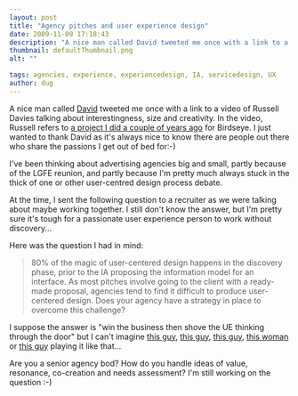 ```yaml
---
layout: post
title: "Agency pitches and user experience design"
date: 2009-11-09 17:18:43
description: "A nice man called David tweeted me once with a link to a video of Russell Davies talking about interestingness, size and creativity. In the video, Russell refers to a project I did a couple of years ago for Birdseye&#8230;."
thumbnail: defaultThumbnail.png
alt: ""

tags: agencies, experience, experiencedesign, IA, servicedesign, UX
author: dug
---
```


<p>A nice man called <a href="http://twitter.com/zeroinfluencer">David</a> tweeted me once with a link to a video of Russell Davies talking about interestingness, size and creativity. In the video, Russell refers to <a href="http://blogs.mtengine.com/peaharvest/2006/08/news_from_hull.html">a project I did a couple of years ago</a> for Birdseye. I just wanted to thank David as it's always nice to know there are people out there who share the passions I get out of bed for:-)</p>

<p>I've been thinking about advertising agencies big and small, partly because of the <span class="caps">LGFE </span>reunion, and partly because I'm pretty much always stuck in the thick of one or other user-centred design process debate.</p>

<p>At the time, I sent the following question to a recruiter as we were talking about maybe working together. I still don't know the answer, but I'm pretty sure it's tough for a passionate user experience person to work without discovery... </p>

<p>Here was the question I had in mind:</p>

<blockquote><p>80% of the magic of user-centered design happens in the discovery phase, prior to the IA proposing the information model for an interface. As most pitches involve going to the client with a ready-made proposal, agencies tend to find it difficult to produce user-centered design. Does your agency have a strategy in place to overcome this challenge?</p></blockquote>

<p>I suppose the answer is "win the business then shove the UE thinking through the door" but I can't imagine <a href="http://blog.jjg.net/">this guy</a>, <a href="http://factoryjoe.com/blog/2007/08/25/groups-for-twitter-or-a-proposal-for-twitter-tag-channels/">this guy</a>, <a href="http://madebymany.co.uk/author/tim-malbon">this guy</a>, <a href="http://interestingsnippets.tumblr.com/post/231204536/google-was-built-on-a-foundation-of-larrys-and">this woman</a> or <a href="http://tailwind.wordpress.com/2009/08/28/the-new-homescreen-for-facebook-application-on-iphone/">this guy</a> playing it like that...</p>

<p>Are you a senior agency bod? How do you handle ideas of value, resonance, co-creation and needs assessment? I'm still working on the question :-)</p>
